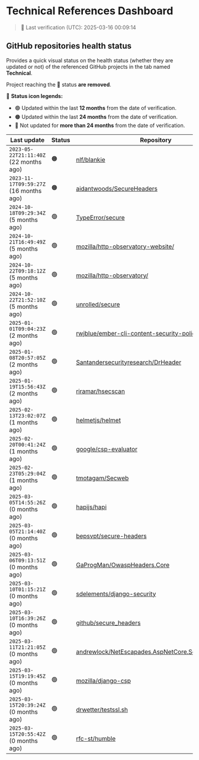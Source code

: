 
# Technical References Dashboard

> 📅 Last verification (UTC): 2025-03-16 00:09:14

## GitHub repositories health status

Provides a quick visual status on the health status (whether they are updated or not) of the referenced GitHub projects in the tab named **Technical**.

Project reaching the :red_circle: status **are removed**.

:speech_balloon: **Status icon legends:**

* :green_circle: Updated within the last **12 months** from the date of verification.
* :orange_circle: Updated within the last **24 months** from the date of verification.
* :red_circle: Not updated for **more than 24 months** from the date of verification.

| Last update | Status | Repository |
| --- | --- | --- |
| `2023-05-22T21:11:40Z` (22 months ago) | :orange_circle: | [nlf/blankie](https://github.com/nlf/blankie) |
| `2023-11-17T09:59:27Z` (16 months ago) | :orange_circle: | [aidantwoods/SecureHeaders](https://github.com/aidantwoods/SecureHeaders) |
| `2024-10-18T09:29:34Z` (5 months ago) | :green_circle: | [TypeError/secure](https://github.com/TypeError/secure) |
| `2024-10-21T16:49:49Z` (5 months ago) | :green_circle: | [mozilla/http-observatory-website/](https://github.com/mozilla/http-observatory-website/) |
| `2024-10-22T09:18:12Z` (5 months ago) | :green_circle: | [mozilla/http-observatory/](https://github.com/mozilla/http-observatory/) |
| `2024-10-22T21:52:10Z` (5 months ago) | :green_circle: | [unrolled/secure](https://github.com/unrolled/secure) |
| `2025-01-01T09:04:23Z` (2 months ago) | :green_circle: | [rwjblue/ember-cli-content-security-policy/](https://github.com/rwjblue/ember-cli-content-security-policy/) |
| `2025-01-08T20:57:05Z` (2 months ago) | :green_circle: | [Santandersecurityresearch/DrHeader](https://github.com/Santandersecurityresearch/DrHeader) |
| `2025-01-19T15:56:43Z` (2 months ago) | :green_circle: | [riramar/hsecscan](https://github.com/riramar/hsecscan) |
| `2025-02-13T23:02:07Z` (1 months ago) | :green_circle: | [helmetjs/helmet](https://github.com/helmetjs/helmet) |
| `2025-02-20T00:41:24Z` (1 months ago) | :green_circle: | [google/csp-evaluator](https://github.com/google/csp-evaluator) |
| `2025-02-23T05:29:04Z` (1 months ago) | :green_circle: | [tmotagam/Secweb](https://github.com/tmotagam/Secweb) |
| `2025-03-05T14:55:26Z` (0 months ago) | :green_circle: | [hapijs/hapi](https://github.com/hapijs/hapi) |
| `2025-03-05T21:14:40Z` (0 months ago) | :green_circle: | [bepsvpt/secure-headers](https://github.com/bepsvpt/secure-headers) |
| `2025-03-06T09:13:51Z` (0 months ago) | :green_circle: | [GaProgMan/OwaspHeaders.Core](https://github.com/GaProgMan/OwaspHeaders.Core) |
| `2025-03-10T01:15:21Z` (0 months ago) | :green_circle: | [sdelements/django-security](https://github.com/sdelements/django-security) |
| `2025-03-10T16:39:26Z` (0 months ago) | :green_circle: | [github/secure_headers](https://github.com/github/secure_headers) |
| `2025-03-11T21:21:05Z` (0 months ago) | :green_circle: | [andrewlock/NetEscapades.AspNetCore.SecurityHeaders](https://github.com/andrewlock/NetEscapades.AspNetCore.SecurityHeaders) |
| `2025-03-15T19:19:45Z` (0 months ago) | :green_circle: | [mozilla/django-csp](https://github.com/mozilla/django-csp) |
| `2025-03-15T20:39:24Z` (0 months ago) | :green_circle: | [drwetter/testssl.sh](https://github.com/drwetter/testssl.sh) |
| `2025-03-15T20:55:42Z` (0 months ago) | :green_circle: | [rfc-st/humble](https://github.com/rfc-st/humble) |


